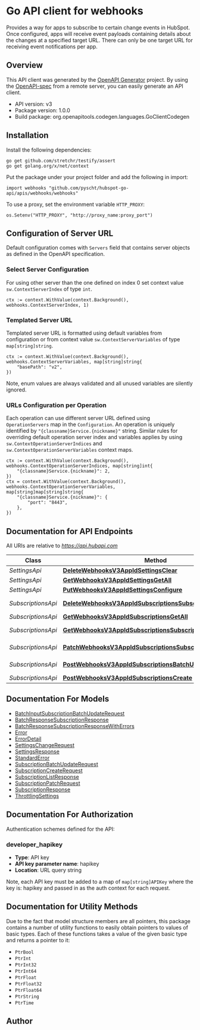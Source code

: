 # Go API client for webhooks

Provides a way for apps to subscribe to certain change events in HubSpot. Once configured, apps will receive event payloads containing details about the changes at a specified target URL. There can only be one target URL for receiving event notifications per app.

## Overview
This API client was generated by the [OpenAPI Generator](https://openapi-generator.tech) project.  By using the [OpenAPI-spec](https://www.openapis.org/) from a remote server, you can easily generate an API client.

- API version: v3
- Package version: 1.0.0
- Build package: org.openapitools.codegen.languages.GoClientCodegen

## Installation

Install the following dependencies:

```shell
go get github.com/stretchr/testify/assert
go get golang.org/x/net/context
```

Put the package under your project folder and add the following in import:

```golang
import webhooks "github.com/pyscht/hubspot-go-api/apis/webhooks/webhooks"
```

To use a proxy, set the environment variable `HTTP_PROXY`:

```golang
os.Setenv("HTTP_PROXY", "http://proxy_name:proxy_port")
```

## Configuration of Server URL

Default configuration comes with `Servers` field that contains server objects as defined in the OpenAPI specification.

### Select Server Configuration

For using other server than the one defined on index 0 set context value `sw.ContextServerIndex` of type `int`.

```golang
ctx := context.WithValue(context.Background(), webhooks.ContextServerIndex, 1)
```

### Templated Server URL

Templated server URL is formatted using default variables from configuration or from context value `sw.ContextServerVariables` of type `map[string]string`.

```golang
ctx := context.WithValue(context.Background(), webhooks.ContextServerVariables, map[string]string{
	"basePath": "v2",
})
```

Note, enum values are always validated and all unused variables are silently ignored.

### URLs Configuration per Operation

Each operation can use different server URL defined using `OperationServers` map in the `Configuration`.
An operation is uniquely identified by `"{classname}Service.{nickname}"` string.
Similar rules for overriding default operation server index and variables applies by using `sw.ContextOperationServerIndices` and `sw.ContextOperationServerVariables` context maps.

```golang
ctx := context.WithValue(context.Background(), webhooks.ContextOperationServerIndices, map[string]int{
	"{classname}Service.{nickname}": 2,
})
ctx = context.WithValue(context.Background(), webhooks.ContextOperationServerVariables, map[string]map[string]string{
	"{classname}Service.{nickname}": {
		"port": "8443",
	},
})
```

## Documentation for API Endpoints

All URIs are relative to *https://api.hubapi.com*

Class | Method | HTTP request | Description
------------ | ------------- | ------------- | -------------
*SettingsApi* | [**DeleteWebhooksV3AppIdSettingsClear**](docs/SettingsApi.md#deletewebhooksv3appidsettingsclear) | **Delete** /webhooks/v3/{appId}/settings | 
*SettingsApi* | [**GetWebhooksV3AppIdSettingsGetAll**](docs/SettingsApi.md#getwebhooksv3appidsettingsgetall) | **Get** /webhooks/v3/{appId}/settings | 
*SettingsApi* | [**PutWebhooksV3AppIdSettingsConfigure**](docs/SettingsApi.md#putwebhooksv3appidsettingsconfigure) | **Put** /webhooks/v3/{appId}/settings | 
*SubscriptionsApi* | [**DeleteWebhooksV3AppIdSubscriptionsSubscriptionIdArchive**](docs/SubscriptionsApi.md#deletewebhooksv3appidsubscriptionssubscriptionidarchive) | **Delete** /webhooks/v3/{appId}/subscriptions/{subscriptionId} | 
*SubscriptionsApi* | [**GetWebhooksV3AppIdSubscriptionsGetAll**](docs/SubscriptionsApi.md#getwebhooksv3appidsubscriptionsgetall) | **Get** /webhooks/v3/{appId}/subscriptions | 
*SubscriptionsApi* | [**GetWebhooksV3AppIdSubscriptionsSubscriptionIdGetById**](docs/SubscriptionsApi.md#getwebhooksv3appidsubscriptionssubscriptionidgetbyid) | **Get** /webhooks/v3/{appId}/subscriptions/{subscriptionId} | 
*SubscriptionsApi* | [**PatchWebhooksV3AppIdSubscriptionsSubscriptionIdUpdate**](docs/SubscriptionsApi.md#patchwebhooksv3appidsubscriptionssubscriptionidupdate) | **Patch** /webhooks/v3/{appId}/subscriptions/{subscriptionId} | 
*SubscriptionsApi* | [**PostWebhooksV3AppIdSubscriptionsBatchUpdateUpdateBatch**](docs/SubscriptionsApi.md#postwebhooksv3appidsubscriptionsbatchupdateupdatebatch) | **Post** /webhooks/v3/{appId}/subscriptions/batch/update | 
*SubscriptionsApi* | [**PostWebhooksV3AppIdSubscriptionsCreate**](docs/SubscriptionsApi.md#postwebhooksv3appidsubscriptionscreate) | **Post** /webhooks/v3/{appId}/subscriptions | 


## Documentation For Models

 - [BatchInputSubscriptionBatchUpdateRequest](docs/BatchInputSubscriptionBatchUpdateRequest.md)
 - [BatchResponseSubscriptionResponse](docs/BatchResponseSubscriptionResponse.md)
 - [BatchResponseSubscriptionResponseWithErrors](docs/BatchResponseSubscriptionResponseWithErrors.md)
 - [Error](docs/Error.md)
 - [ErrorDetail](docs/ErrorDetail.md)
 - [SettingsChangeRequest](docs/SettingsChangeRequest.md)
 - [SettingsResponse](docs/SettingsResponse.md)
 - [StandardError](docs/StandardError.md)
 - [SubscriptionBatchUpdateRequest](docs/SubscriptionBatchUpdateRequest.md)
 - [SubscriptionCreateRequest](docs/SubscriptionCreateRequest.md)
 - [SubscriptionListResponse](docs/SubscriptionListResponse.md)
 - [SubscriptionPatchRequest](docs/SubscriptionPatchRequest.md)
 - [SubscriptionResponse](docs/SubscriptionResponse.md)
 - [ThrottlingSettings](docs/ThrottlingSettings.md)


## Documentation For Authorization


Authentication schemes defined for the API:
### developer_hapikey

- **Type**: API key
- **API key parameter name**: hapikey
- **Location**: URL query string

Note, each API key must be added to a map of `map[string]APIKey` where the key is: hapikey and passed in as the auth context for each request.


## Documentation for Utility Methods

Due to the fact that model structure members are all pointers, this package contains
a number of utility functions to easily obtain pointers to values of basic types.
Each of these functions takes a value of the given basic type and returns a pointer to it:

* `PtrBool`
* `PtrInt`
* `PtrInt32`
* `PtrInt64`
* `PtrFloat`
* `PtrFloat32`
* `PtrFloat64`
* `PtrString`
* `PtrTime`

## Author



